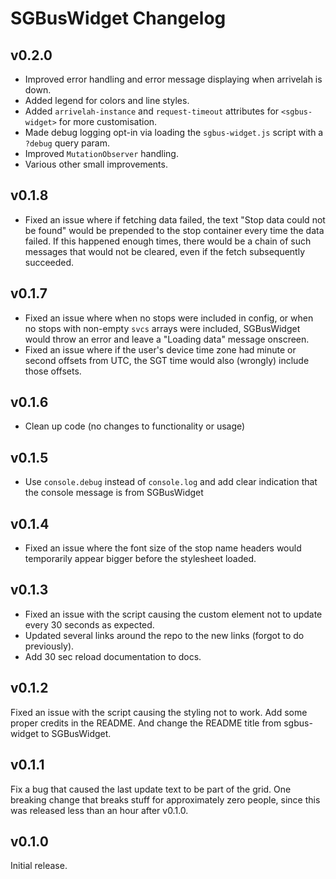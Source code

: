 # SGBusWidget Changelog

## v0.2.0
- Improved error handling and error message displaying when arrivelah is down.
- Added legend for colors and line styles.
- Added `arrivelah-instance` and `request-timeout` attributes for `<sgbus-widget>` for more customisation.
- Made debug logging opt-in via loading the `sgbus-widget.js` script with a `?debug` query param.
- Improved `MutationObserver` handling.
- Various other small improvements.

## v0.1.8
- Fixed an issue where if fetching data failed, the text "Stop data could not be found" would be prepended to the stop container every time the data failed. If this happened enough times, there would be a chain of such messages that would not be cleared, even if the fetch subsequently succeeded.

## v0.1.7
- Fixed an issue where when no stops were included in config, or when no stops with non-empty `svcs` arrays were included, SGBusWidget would throw an error and leave a "Loading data" message onscreen.
- Fixed an issue where if the user's device time zone had minute or second offsets from UTC, the SGT time would also (wrongly) include those offsets.

## v0.1.6
- Clean up code (no changes to functionality or usage)

## v0.1.5
- Use `console.debug` instead of `console.log` and add clear indication that the console message is from SGBusWidget

## v0.1.4
- Fixed an issue where the font size of the stop name headers would temporarily appear bigger before the stylesheet loaded.

## v0.1.3
- Fixed an issue with the script causing the custom element not to update every 30 seconds as expected.
- Updated several links around the repo to the new links (forgot to do previously).
- Add 30 sec reload documentation to docs.

## v0.1.2
Fixed an issue with the script causing the styling not to work. 
Add some proper credits in the README.
And change the README title from sgbus-widget to SGBusWidget.

## v0.1.1
Fix a bug that caused the last update text to be part of the grid. One breaking change that breaks stuff for approximately zero people, since this was released less than an hour after v0.1.0.

## v0.1.0
Initial release.
